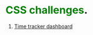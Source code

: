 # <span style="color:green">CSS challenges</span>.
1. <a href="https://github.com/AshCatchEmAll/css-challenges/tree/timeTrackingDashboard" target="_blank">Time tracker dashboard</a>


